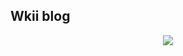 ## Wkii blog
<p align="center">
<img src="https://dev.azure.com/wkii/blog/_apis/build/status/wkii.wkii.github.io?branchName=develop">
</p>

